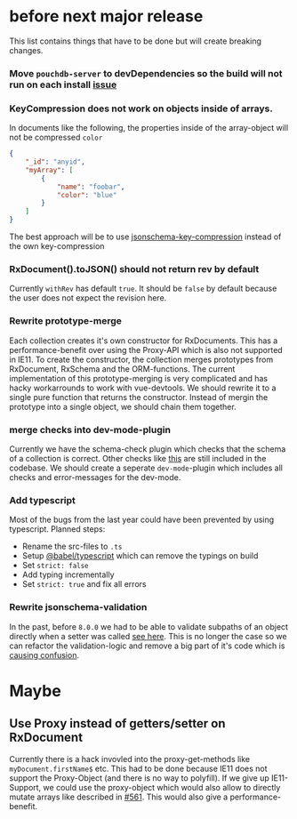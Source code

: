 # before next major release

This list contains things that have to be done but will create breaking changes.

### Move `pouchdb-server` to devDependencies so the build will not run on each install [issue](https://github.com/pubkey/rxdb/issues/884)

### KeyCompression does not work on objects inside of arrays.
In documents like the following, the properties inside of the array-object will not be compressed `color`

```json
{
    "_id": "anyid",
    "myArray": [
        {
            "name": "foobar",
            "color": "blue"
        }
    ]
}
```

The best approach will be to use [jsonschema-key-compression](https://github.com/pubkey/jsonschema-key-compression) instead of the own key-compression

### RxDocument().toJSON() should not return rev by default

Currently `withRev` has default `true`.
It should be `false` by default because the user does not expect the revision here.

### Rewrite prototype-merge

Each collection creates it's own constructor for RxDocuments.
This has a performance-benefit over using the Proxy-API which is also not supported in IE11.
To create the constructor, the collection merges prototypes from RxDocument, RxSchema and the ORM-functions.
The current implementation of this prototype-merging is very complicated and has hacky workarrounds to work with vue-devtools.
We should rewrite it to a single pure function that returns the constructor.
Instead of mergin the prototype into a single object, we should chain them together.

### merge checks into dev-mode-plugin
Currently we have the schema-check plugin which checks that the schema of a collection is correct. Other checks like [this](https://github.com/pubkey/rxdb/blob/fc3a38717137d1daf53db8be02ebc43bb7159ed1/src/rx-collection.js#L697) are still included in the codebase.
We should create a seperate `dev-mode`-plugin which includes all checks and error-messages for the dev-mode.

### Add typescript
Most of the bugs from the last year could have been prevented by using typescript.
Planned steps:
* Rename the src-files to `.ts`
* Setup [@babel/typescript](https://babeljs.io/docs/en/babel-preset-typescript) which can remove the typings on build
* Set `strict: false`
* Add typing incrementally
* Set `strict: true` and fix all errors

### Rewrite jsonschema-validation
In the past, before `8.0.0` we had to be able to validate subpaths of an object directly when a setter was called [see here](https://github.com/pubkey/rxdb/blob/master/orga/releases/8.0.0.md#setters-are-only-callable-on-temporary-documents).
This is no longer the case so we can refactor the validation-logic and remove a big part of it's code which is [causing confusion](https://github.com/pubkey/rxdb/pull/1157).

# Maybe

## Use Proxy instead of getters/setter on RxDocument
Currently there is a hack invovled into the proxy-get-methods like `myDocument.firstName$` etc.
This had to be done because IE11 does not support the Proxy-Object (and there is no way to polyfill).
If we give up IE11-Support, we could use the proxy-object which would also allow to directly mutate arrays like described in [#561](https://github.com/pubkey/rxdb/issues/561). This would also give a performance-benefit.
